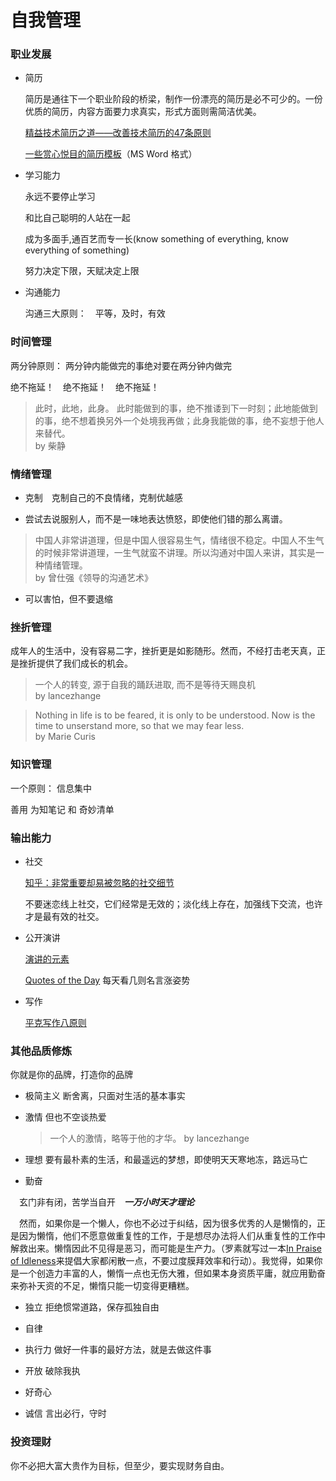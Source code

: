 # 自我管理

### 职业发展

- 简历

    简历是通往下一个职业阶段的桥梁，制作一份漂亮的简历是必不可少的。一份优质的简历，内容方面要力求真实，形式方面则需简洁优美。

    [精益技术简历之道——改善技术简历的47条原则](http://zh.lucida.me/blog/lean-technical-resume/)

    [一些赏心悦目的简历模板](http://www.ultraupdates.com/2013/11/amazing-and-creative-resume-free-psd-template/)（MS Word 格式）


- 学习能力

    永远不要停止学习

    和比自己聪明的人站在一起

    成为多面手,通百艺而专一长(know something of everything, know everything of something)

    努力决定下限，天赋决定上限

- 沟通能力

    沟通三大原则：　平等，及时，有效


### 时间管理

两分钟原则： 两分钟内能做完的事绝对要在两分钟内做完

绝不拖延！　绝不拖延！　绝不拖延！

>此时，此地，此身。
此时能做到的事，绝不推诿到下一时刻；此地能做到的事，绝不想着换另外一个处境我再做；此身我能做的事，绝不妄想于他人来替代。  
by 柴静





### 情绪管理

- 克制　克制自己的不良情绪，克制优越感

- 尝试去说服别人，而不是一味地表达愤怒，即使他们错的那么离谱。

>中国人非常讲道理，但是中国人很容易生气，情绪很不稳定。中国人不生气的时候非常讲道理，一生气就蛮不讲理。所以沟通对中国人来讲，其实是一种情绪管理。   
by 曾仕强《领导的沟通艺术》



- 可以害怕，但不要退缩

### 挫折管理

成年人的生活中，没有容易二字，挫折更是如影随形。然而，不经打击老天真，正是挫折提供了我们成长的机会。

>一个人的转变, 源于自我的踊跃进取, 而不是等待天赐良机  
by lancezhange

>Nothing in life is to be feared, it is only to be understood. Now is the time to unserstand more, so that we may fear less.   
by Marie Curis


### 知识管理

一个原则： 信息集中

善用 为知笔记 和 奇妙清单




### 输出能力

- 社交

    [知乎：非常重要却易被忽略的社交细节](http://www.zhihu.com/question/20039103?utm_campaign=official_account&utm_source=weibo&utm_medium=zhihu&utm_content=question)

    不要迷恋线上社交，它们经常是无效的；淡化线上存在，加强线下交流，也许才是最有效的社交。


- 公开演讲

    [演讲的元素](http://www.cnblogs.com/vamei/p/3592556.html)

    [Quotes of the Day](http://www.quotationspage.com/qotd.html) 每天看几则名言涨姿势

- 写作

    [平克写作八原则](http://www.yangzhiping.com/psy/pinker.html)


### 其他品质修炼

你就是你的品牌，打造你的品牌

- 极简主义 断舍离，只面对生活的基本事实

- 激情 但也不空谈热爱

    > 一个人的激情，略等于他的才华。 by lancezhange

- 理想 要有最朴素的生活，和最遥远的梦想，即使明天天寒地冻，路远马亡

- 勤奋

　玄门非有闭，苦学当自开　***一万小时天才理论***

　然而，如果你是一个懒人，你也不必过于纠结，因为很多优秀的人是懒惰的，正是因为懒惰，他们不愿意做重复性的工作，于是想尽办法将人们从重复性的工作中解救出来。懒惰因此不见得是恶习，而可能是生产力。（罗素就写过一本[In Praise of Idleness](http://www.zpub.com/)来提倡大家都闲散一点，不要过度膜拜效率和行动）。我觉得，如果你是一个创造力丰富的人，懒惰一点也无伤大雅，但如果本身资质平庸，就应用勤奋来弥补天资的不足，懒惰只能一切变得更糟糕。

- 独立 拒绝惯常道路，保存孤独自由

- 自律

- 执行力 做好一件事的最好方法，就是去做这件事

- 开放 破除我执

- 好奇心

- 诚信 言出必行，守时

### 投资理财

你不必把大富大贵作为目标，但至少，要实现财务自由。





